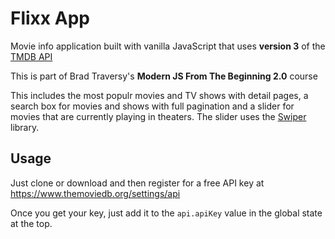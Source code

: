 # Flixx App

Movie info application built with vanilla JavaScript that uses **version 3** of the [TMDB API](https://developers.themoviedb.org/3)

This is part of Brad Traversy's **Modern JS From The Beginning 2.0** course

This includes the most populr movies and TV shows with detail pages, a search box for movies and shows with full pagination and a slider for movies that are currently playing in theaters. The slider uses the [Swiper](https://swiperjs.com) library.

## Usage

Just clone or download and then register for a free API key at https://www.themoviedb.org/settings/api

Once you get your key, just add it to the `api.apiKey` value in the global state at the top.

